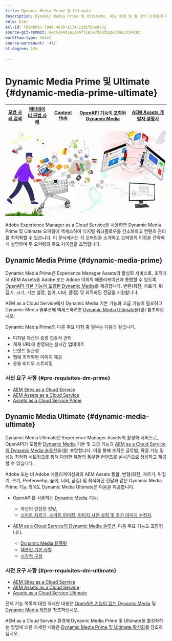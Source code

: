 ```yaml
---
title: Dynamic Media Prime 및 Ultimate
description: Dynamic Media Prime 및 Ultimate, 해당 이점 및 둘 간의 차이점에 대해 자세히 알아보십시오.
role: User
exl-id: fd049d9c-7940-4638-a17a-21d1f85e9c52
source-git-commit: 6ec63a4d1a1c0af71e597b18d5a52d0a53c94c8c
workflow-type: tm+mt
source-wordcount: '417'
ht-degree: 14%

---
```


# Dynamic Media Prime 및 Ultimate {#dynamic-media-prime-ultimate}

| [모범 사례 검색](/help/assets/search-best-practices.md) | [메타데이터 모범 사례](/help/assets/metadata-best-practices.md) | [Content Hub](/help/assets/product-overview.md) | [OpenAPI 기능이 포함된 Dynamic Media](/help/assets/dynamic-media-open-apis-overview.md) | [AEM Assets 개발자 설명서](https://developer.adobe.com/experience-cloud/experience-manager-apis/) |
| ------------- | --------------------------- |---------|----|-----|

![Dynamic Media 배너](/help/assets/assets/dm-pnp-banner.png)

Adobe Experience Manager as a Cloud Service을 사용하면 Dynamic Media Prime 및 Ultimate 오퍼링에 액세스하여 디지털 워크플로우를 간소화하고 컨텐츠 관리를 최적화할 수 있습니다. 이 문서에서는 각 오퍼링을 소개하고 오퍼링의 이점을 간략하게 설명하며 두 오퍼링의 주요 차이점을 조명합니다.

## Dynamic Media Prime {#dynamic-media-prime}

Dynamic Media Prime은 Experience Manager Assets의 활성화 서비스로, 조직에서 AEM Assets을 Adobe 또는 Adobe 이외의 애플리케이션과 통합할 수 있도록 [OpenAPI 기본 기능이 포함된 Dynamic Media](/help/assets/dynamic-media-open-apis-overview.md)를 제공합니다. 변환(회전, 자르기, 뒤집기, 크기, 기본 설정, 높이, 너비, 품질) 및 최적화된 전달을 지원합니다.

AEM as a Cloud Service에서 Dynamic Media 기본 기능과 고급 기능이 필요하고 Dynamic Media 솔루션에 액세스하려면 [Dynamic Media Ultimate](#dynamic-media-ultimate)을(를) 참조하십시오.

Dynamic Media Prime의 다른 주요 이점 중 일부는 다음과 같습니다.

* 디지털 자산의 중앙 집중식 관리
* 게재 URL에 반영되는 실시간 업데이트
* 브랜드 일관성
* 웹에 최적화된 이미지 제공
* 응용 비디오 스트리밍

### 사전 요구 사항 {#pre-requisites-dm-prime}

* [AEM Sites as a Cloud Service](/help/sites-cloud/authoring/quick-start.md)
* [AEM Assets as a Cloud Service](/help/assets/overview.md)
* [Assets as a Cloud Service Prime](/help/assets/assets-prime.md)

## Dynamic Media Ultimate {#dynamic-media-ultimate}

Dynamic Media Ultimate은 Experience Manager Assets의 활성화 서비스로, OpenAPI가 포함된 [Dynamic Media](/help/assets/dynamic-media-open-apis-overview.md) 기본 및 고급 기능과 [AEM as a Cloud Service의 Dynamic Media 솔루션](/help/assets/dynamic-media/dynamic-media.md)을(를) 포함합니다. 이를 통해 조직은 글로벌, 확장 가능 및 성능 최적화 네트워크를 통해 다양한 유형의 풍부한 컨텐츠를 실시간으로 생성하고 제공할 수 있습니다.

Adobe 또는 비 Adobe 애플리케이션과의 AEM Assets 통합, 변형(회전, 자르기, 뒤집기, 크기, Preferwebp, 높이, 너비, 품질) 및 최적화된 전달과 같은 Dynamic Media Prime 기능 외에도 Dynamic Media Ultimate은 다음을 제공합니다.

* OpenAPI를 사용하는 [Dynamic Media](/help/assets/dynamic-media-open-apis-overview.md) 기능:

   * 자산의 안전한 전달,
   * [스마트 자르기, 스마트 이미징, 이미지 사전 설정 및 추가 이미지 수정자](https://adobe-aem-assets-delivery-advancemodifiers.redoc.ly/).

* [AEM as a Cloud Service의 Dynamic Media 솔루션](/help/assets/dynamic-media/dynamic-media.md), 다음 주요 기능도 포함됩니다.

   * [Dynamic Media 템플릿](/help/assets/dynamic-media/dynamic-media-templates.md)
   * [템플릿 기본 사항](https://experienceleague.adobe.com/en/docs/dynamic-media-classic/using/template-basics/quick-start-template-basics)
   * [시각적 구성](https://experienceleague.adobe.com/en/docs/dynamic-media-classic/using/master-files/vignette-window-covering-cabinet-files)

### 사전 요구 사항 {#pre-requisites-dm-ultimate}

* [AEM Sites as a Cloud Service](/help/sites-cloud/authoring/quick-start.md)
* [AEM Assets as a Cloud Service](/help/assets/overview.md)
* [Assets as a Cloud Service Ultimate](/help/assets/assets-ultimate-overview.md)

전체 기능 목록에 대한 자세한 내용은 [OpenAPI 기능이 있는 Dynamic Media](/help/assets/dynamic-media-open-apis-overview.md) 및 [Dynamic Media 작업](/help/assets/dynamic-media/dynamic-media.md)을 참조하십시오.

AEM as a Cloud Service 환경에 Dynamic Media Prime 및 Ultimate을 활성화하는 방법에 대한 자세한 내용은 [Dynamic Media Prime 및 Ultimate 활성화](/help/assets/dynamic-media/enable-dynamic-media-prime-and-ultimate.md)를 참조하십시오.

